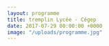 ```yaml
---
layout: programme
title: tremplin Lycée - Cégep
date: 2017-07-29 00:00:00 +0000
image: "/uploads/programme.jpg"
---
```

